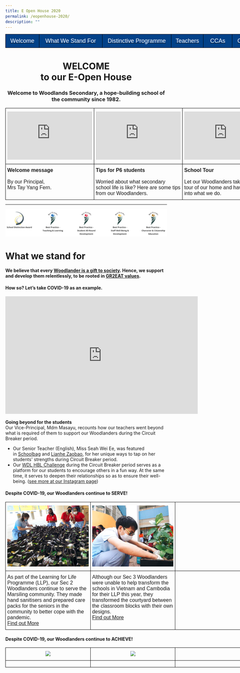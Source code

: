 ```yaml
---
title: E Open House 2020
permalink: /eopenhouse-2020/
description: ""
---
```

<style type="text/css">
.tg  {border-collapse:collapse;border-spacing:0;margin:0px auto;}
.tg td{border-color:black;border-style:solid;border-width:1px;font-family:Arial, sans-serif;font-size:14px;
  overflow:hidden;padding:10px 5px;word-break:normal;}
.tg th{border-color:black;border-style:solid;border-width:1px;font-family:Arial, sans-serif;font-size:14px;
  font-weight:normal;overflow:hidden;padding:10px 5px;word-break:normal;}
.tg .tg-fj82{background-color:#034289;color:#ffffff;font-size:18px;text-align:center;vertical-align:middle}
</style>
<table style="undefined;table-layout: fixed; width: 808px" class="tg">
<colgroup>
<col style="width: 105px">
<col style="width: 197px">
<col style="width: 216px">
<col style="width: 100px">
<col style="width: 90px">
<col style="width: 100px">
</colgroup>
<tbody>
  <tr>
		<td class="tg-fj82"><a href="#1"><span style="color:#FFF;background-color:#034289">Welcome</span></a></td>
    <td class="tg-fj82"><a href="#2"><span style="color:#FFF;background-color:#034289">What We Stand For</span></a></td>
    <td class="tg-fj82"><a href="#3"><span style="color:#FFF;background-color:#034289">Distinctive Programme</span></a></td>
    <td class="tg-fj82"><a href="#4"><span style="color:#FFF;background-color:#034289">Teachers</span></a></td>
    <td class="tg-fj82"><a href="#5"><span style="color:#FFF;background-color:#034289">CCAs</span></a></td>
		<td class="tg-fj82"><a href="#6"><span style="color:#FFF;background-color:#034289">Connect</span></a></td>
  </tr>
</tbody>
</table>

<a id="1"></a>

<center><h1>WELCOME<BR>to our E-Open House</h1></center>

<center><h3>Welcome to Woodlands Secondary, a hope-building school of the community since 1982.</h3></center>

<style type="text/css">
.tg  {border-collapse:collapse;border-spacing:0;margin:0px auto;}
.tg td{border-color:black;border-style:solid;border-width:1px;font-family:Arial, sans-serif;font-size:14px;
  overflow:hidden;padding:10px 5px;word-break:normal;}
.tg th{border-color:black;border-style:solid;border-width:1px;font-family:Arial, sans-serif;font-size:14px;
  font-weight:normal;overflow:hidden;padding:10px 5px;word-break:normal;}
.tg .tg-x5q1{font-size:16px;text-align:left;vertical-align:top}
.tg .tg-nrix{text-align:center;vertical-align:middle}
</style>
<table class="tg" style="undefined;table-layout: fixed; width: 795px">
<colgroup>
<col style="width: 265px">
<col style="width: 265px">
<col style="width: 265px">
</colgroup>
<tbody>
  <tr>
    <td class="tg-nrix"><iframe width="265" height="150" src="https://www.youtube.com/embed/q-NlrFtIMMw" title="YouTube video player" frameborder="0" allow="accelerometer; autoplay; clipboard-write; encrypted-media; gyroscope; picture-in-picture" allowfullscreen></iframe></td>
    <td class="tg-nrix"><iframe width="265" height="150" src="https://www.youtube.com/embed/ufoz5fY4ewA" title="Tips for Primary 6 students, from your seniors at Woodlands Sec" frameborder="0" allow="accelerometer; autoplay; clipboard-write; encrypted-media; gyroscope; picture-in-picture" allowfullscreen></iframe></td>
    <td class="tg-nrix"><iframe width="265" height="150" src="https://www.youtube.com/embed/fU25f3_ZZsE" title="Woodlands Sec School Tour" frameborder="0" allow="accelerometer; autoplay; clipboard-write; encrypted-media; gyroscope; picture-in-picture" allowfullscreen></iframe></td>
  </tr>
  <tr>
    <td class="tg-x5q1"><span style="font-weight:bold;font-style:normal">Welcome message</span><br><br>By our Principal,<br><span style="font-weight:400;font-style:normal">Mrs Tay Yang Fern.</span></td>
    <td class="tg-x5q1"><span style="font-weight:bold;font-style:inherit">Tips for P6 students</span><br><br><span style="font-weight:400;font-style:normal">Worried about what secondary school life is like? Here are some tips from our Woodlanders.</span></td>
    <td class="tg-x5q1"><span style="font-weight:bold;font-style:normal">School Tour</span><br><br><span style="font-weight:400;font-style:normal">Let our Woodlanders take you on a tour of our home and have a peek into what we do.</span></td>
  </tr>
</tbody>
</table>

-----

![](/images/schawa2020.png)


<a id="2"></a>

# What we stand for

#### We believe that every [Woodlander is a gift to society](/about-us/our-identity/).  Hence, we support and develop them relentlessly, to be rooted in [GR2EAT values](/about-us/our-identity/).


#### How so? Let’s take COVID-19 as an example.

<center><iframe width="600" height="366" src="https://www.youtube.com/embed/aOdQQM2IVpE" title="Our Circuit Breaker Stories" frameborder="0" allow="accelerometer; autoplay; clipboard-write; encrypted-media; gyroscope; picture-in-picture" allowfullscreen></iframe></center>

**Going beyond for the students**   
Our Vice-Principal, Mdm Masayu, recounts how our teachers went beyond what is required of them to support our Woodlanders during the Circuit Breaker period.

*   Our Senior Teacher (English), Miss Seah Wei Ee, was featured in [Schoolbag](https://www.schoolbag.edu.sg/story/learning-from-covid-19) and [Lianhe Zaobao](https://www.instagram.com/p/B_zQksrhpo5/), for her unique ways to tap on her students' strengths during Circuit Breaker period.
*   Our [WDL HBL Challenge](https://www.instagram.com/p/B_GsvEaBrgr/) during the Circuit Breaker period serves as a platform for our students to encourage others in a fun way. At the same time, it serves to deepen their relationships so as to ensure their well-being. ([see more at our Instagram page](https://www.instagram.com/explore/tags/wdlhblchallenge/))


#### Despite COVID-19, our Woodlanders continue to SERVE!


<style type="text/css">
.tg  {border-collapse:collapse;border-spacing:0;margin:0px auto;}
.tg td{border-color:black;border-style:solid;border-width:1px;font-family:Arial, sans-serif;font-size:14px;
  overflow:hidden;padding:10px 5px;word-break:normal;}
.tg th{border-color:black;border-style:solid;border-width:1px;font-family:Arial, sans-serif;font-size:14px;
  font-weight:normal;overflow:hidden;padding:10px 5px;word-break:normal;}
.tg .tg-x5q1{font-size:16px;text-align:left;vertical-align:top}
.tg .tg-nrix{text-align:center;vertical-align:middle}
</style>
<table class="tg" style="undefined;table-layout: fixed; width: 795px">
<colgroup>
<col style="width: 265px">
<col style="width: 265px">
<col style="width: 265px">
</colgroup>
<tbody>
  <tr>
    <td class="tg-nrix"><img src="/images/serve20-1.jpeg" 
     style="width:100%">
</td>
    <td class="tg-nrix"><img src="/images/serve20-2.jpeg" 
     style="width:100%">
</td>
    <td class="tg-nrix"></td>
  </tr>
  <tr>
    <td class="tg-x5q1">As part of the Learning for Life Programme (LLP), our Sec 2 Woodlanders continue to serve the Marsiling community. They made hand sanitisers and prepared care packs for the seniors in the community to better cope with the pandemic.<br><a href="https://www.instagram.com/p/CDxAvQUB-sb/">Find out More</a></td>
    <td class="tg-x5q1">Although our Sec 3 Woodlanders were unable to help transform the schools in Vietnam and Cambodia for their LLP this year, they transformed the courtyard between the classroom blocks with their own designs.<br><a href="https://www.instagram.com/p/CDnS_3iBLLf/">Find out More</a></td>
    <td class="tg-x5q1"></td>
  </tr>
</tbody>
</table>

#### Despite COVID-19, our Woodlanders continue to ACHIEVE!


<style type="text/css">
.tg  {border-collapse:collapse;border-spacing:0;margin:0px auto;}
.tg td{border-color:black;border-style:solid;border-width:1px;font-family:Arial, sans-serif;font-size:14px;
  overflow:hidden;padding:10px 5px;word-break:normal;}
.tg th{border-color:black;border-style:solid;border-width:1px;font-family:Arial, sans-serif;font-size:14px;
  font-weight:normal;overflow:hidden;padding:10px 5px;word-break:normal;}
.tg .tg-x5q1{font-size:16px;text-align:left;vertical-align:top}
.tg .tg-nrix{text-align:center;vertical-align:middle}
</style>
<table class="tg" style="undefined;table-layout: fixed; width: 795px">
<colgroup>
<col style="width: 265px">
<col style="width: 265px">
<col style="width: 265px">
</colgroup>
<tbody>
  <tr>
    <td class="tg-nrix"><img src="/images/principal.jpg" 
     style="width:65%">
</td>
    <td class="tg-nrix"><img src="/images/principal.jpg" 
     style="width:65%">
</td>
    <td class="tg-nrix"></td>
  </tr>
  <tr>
    <td class="tg-x5q1"></td>
    <td class="tg-x5q1"></td>
    <td class="tg-x5q1"></td>
  </tr>
</tbody>
</table>